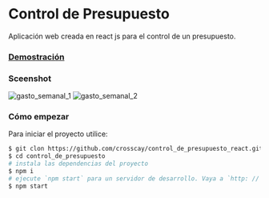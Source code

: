 # Control de Presupuesto
Aplicación web creada en react js para el control de un presupuesto.
### [Demostración](https://control-de-presupuesto-react-js.netlify.app/)

### Sceenshot
![gasto_semanal_1](https://user-images.githubusercontent.com/15184739/89744684-f930ae00-da74-11ea-9922-8e276f58d60d.PNG)
![gasto_semanal_2](https://user-images.githubusercontent.com/15184739/89744686-0188e900-da75-11ea-8117-635cea218364.PNG)

### Cómo empezar

Para iniciar el proyecto utilice:

```bash
$ git clon https://github.com/crosscay/control_de_presupuesto_react.git
$ cd control_de_presupuesto
# instala las dependencias del proyecto
$ npm i
# ejecute `npm start` para un servidor de desarrollo. Vaya a `http: // localhost: 3000 /`.
$ npm start
```
